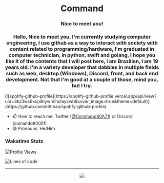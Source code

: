 <h1 align="center">Command</h1>
<h3 align="center">Nice to meet you!</h3>
<h3 align="center">Hello, Nice to meet you, I'm currently studying computer engineering, I use github as a way to interact with society with content related to programming/hardware, I'm graduated in computer technician, in python, swift and golang, I hope you like it of the contents that I will post here, I am Brazilian, I am 19 years old. I'm a variety developer that dabbles in multiple fields such as web, desktop (Windows), Discord, front, and back end development. Not that I'm good at a couple of those, mind you, but I try.</h3>
[![spotify-github-profile](https://spotify-github-profile.vercel.app/api/view?uid=3kz3ws9xopi8iywmihcteyzwh&cover_image=true&theme=default)](https://github.com/kittinan/spotify-github-profile)

- 📫 How to reach me: Twitter ([@Command40A71](https://twitter.com/Command40A71)) or Discord (comando#0001)
- 😄 Pronouns: He/Him


### Wakatime Stats

<!--START_SECTION:waka-->
![Profile Views](http://img.shields.io/badge/Profile%20Views-32034-blue)

![Lines of code](https://img.shields.io/badge/From%20Hello%20World%20I%27ve%20Written-319740%20lines%20of%20code-blue) 

<!--END_SECTION:waka-->

---
<p align="center">
  <a href="https://github.com/ryo-ma/github-profile-trophy">
    <img align="center" src="https://github-profile-trophy.vercel.app/?username=ryo-ma&theme=gruvbox">
  </a>
</p>

